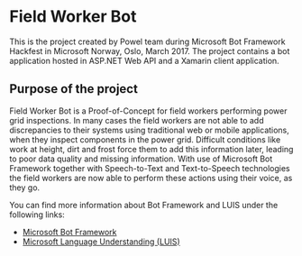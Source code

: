 # Field Worker Bot

This is the project created by Powel team during Microsoft Bot Framework Hackfest in Microsoft Norway, Oslo, March 2017. 
The project contains a bot application hosted in ASP.NET Web API and a Xamarin client application. 

## Purpose of the project

Field Worker Bot is a Proof-of-Concept for field workers performing power grid inspections. In many cases the field workers are not able to add discrepancies to their systems using traditional web or mobile applications, when they inspect components in the power grid. Difficult conditions like work at height, dirt and frost force them to add this information later, leading to poor data quality and missing information. With use of Microsoft Bot Framework together with Speech-to-Text and Text-to-Speech technologies the field workers are now able to perform these actions using their voice, as they go.


You can find more information about Bot Framework and LUIS under the following links:
- [Microsoft Bot Framework](https://dev.botframework.com/)
- [Microsoft Language Understanding (LUIS)](https://www.luis.ai/)
